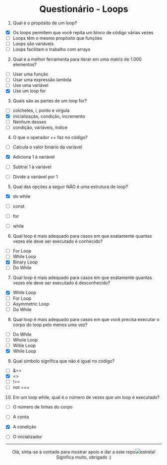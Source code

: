 <h1 align="center">
Questionário - Loops
</h1>


1. Qual é o propósito de um loop?
- [x] Os loops permitem que você repita um bloco de código várias vezes
- [ ] Loops têm o mesmo propósito que funções
- [ ] Loops são variáveis
- [ ] Loops facilitam o trabalho com arrays

2. Qual é a melhor ferramenta para iterar em uma matriz de 1.000 elementos?
- [ ] Usar uma função
- [ ] Usar uma expressão lambda
- [ ] Use uma variável
- [x] Use um loop for

3. Quais são as partes de um loop for?
- [ ] colchetes, i, ponto e vírgula
- [x] inicialização, condição, incremento
- [ ] Nenhum desses
- [ ] condição, variáveis, índice

4. O que o operador ++ faz no código?
- [ ] Calcula o valor binário da variável
- [x] Adiciona 1 à variável
- [ ] Subtrai 1 à variável
- [ ] Divide a variável por 1


5.  Qual das opções a seguir NÃO é uma estrutura de loop?
- [x] do while
- [ ] const
- [ ] for
- [ ] while


6. Qual loop é mais adequado para casos em que exatamente quantas vezes ele deve ser executado é conhecido?
- [ ] For Loop
- [ ] While Loop
- [x] Binary Loop
- [ ] Do While

7. Qual loop é mais adequado para casos em que exatamente quantas vezes ele deve ser executado é desconhecido?
- [x] While Loop
- [ ] For Loop
- [ ] Asymmetric Loop
- [ ] Do While

8. Qual loop é mais adequado para casos em que você precisa executar o corpo do loop pelo menos uma vez?
- [ ] Do While
- [ ] Whole Loop
- [ ] Willie Loop
- [x] While Loop

9. Qual símbolo significa que não é igual no código?
- [ ] &==
- [x] <>
- [ ] !==
- [ ] not ===

10.  Em um loop while, qual é o número de vezes que um loop é executado?
- [ ] O número de linhas do corpo
- [ ] A conta
- [x] A condição
- [ ] O inicializador


--------
<p align="center">
 Olá, sinta-se à vontade para mostrar apoio e dar a este repo<img src="https://img.icons8.com/fluency/20/null/star.png"/>estrela! Significa muito, obrigado :) 
</p>